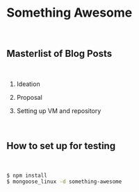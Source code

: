 # Something Awesome

<br>

## Masterlist of Blog Posts

<br>

1. Ideation

2. Proposal

3. Setting up VM and repository

<br>

## How to set up for testing

<br>

```bash
$ npm install
$ mongoose_linux -d something-awesome
```
